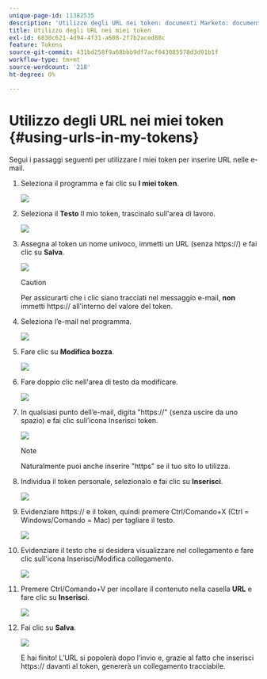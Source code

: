 ```yaml
---
unique-page-id: 11382535
description: 'Utilizzo degli URL nei token: documenti Marketo: documentazione del prodotto'
title: Utilizzo degli URL nei miei token
exl-id: 6830c621-4d94-4f31-a608-2f7b2aced88c
feature: Tokens
source-git-commit: 431bd258f9a68bbb9df7acf043085578d3d91b1f
workflow-type: tm+mt
source-wordcount: '218'
ht-degree: 0%

---
```


# Utilizzo degli URL nei miei token {#using-urls-in-my-tokens}

Segui i passaggi seguenti per utilizzare I miei token per inserire URL nelle e-mail.

1. Seleziona il programma e fai clic su **I miei token**.

   ![](assets/one-4.png)

1. Seleziona il **Testo** Il mio token, trascinalo sull&#39;area di lavoro.

   ![](assets/two-4.png)

1. Assegna al token un nome univoco, immetti un URL (senza https://) e fai clic su **Salva**.

   ![](assets/three-4.png)

   >[!CAUTION]
   >
   >Per assicurarti che i clic siano tracciati nel messaggio e-mail, **non** immetti https:// all&#39;interno del valore del token.

1. Seleziona l’e-mail nel programma.

   ![](assets/four-3.png)

1. Fare clic su **Modifica bozza**.

   ![](assets/five-3.png)

1. Fare doppio clic nell&#39;area di testo da modificare.

   ![](assets/six-1.png)

1. In qualsiasi punto dell’e-mail, digita &quot;https://&quot; (senza uscire da uno spazio) e fai clic sull’icona Inserisci token.

   ![](assets/seven.png)

   >[!NOTE]
   >
   >Naturalmente puoi anche inserire &quot;https&quot; se il tuo sito lo utilizza.

1. Individua il token personale, selezionalo e fai clic su **Inserisci**.

   ![](assets/eight.png)

1. Evidenziare https:// e il token, quindi premere Ctrl/Comando+X (Ctrl = Windows/Comando = Mac) per tagliare il testo.

   ![](assets/nine.png)

1. Evidenziare il testo che si desidera visualizzare nel collegamento e fare clic sull&#39;icona Inserisci/Modifica collegamento.

   ![](assets/ten.png)

1. Premere Ctrl/Comando+V per incollare il contenuto nella casella **URL** e fare clic su **Inserisci**.

   ![](assets/eleven.png)

1. Fai clic su **Salva**.

   ![](assets/twelve.png)

   E hai finito! L’URL si popolerà dopo l’invio e, grazie al fatto che inserisci https:// davanti al token, genererà un collegamento tracciabile.
